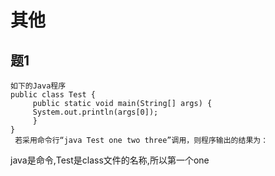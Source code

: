 # 其他
## 题1
```
如下的Java程序 
public class Test { 
     public static void main(String[] args) { 
     System.out.println(args[0]); 
     } 
} 
 若采用命令行“java Test one two three”调用，则程序输出的结果为：
```
java是命令,Test是class文件的名称,所以第一个one